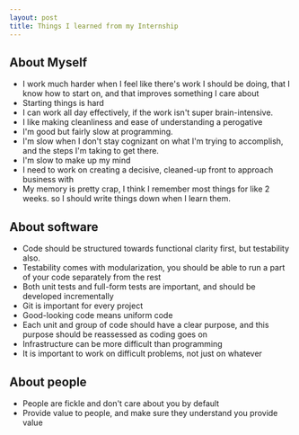```yaml
---
layout: post
title: Things I learned from my Internship
---
```


## About Myself
 * I work much harder when I feel like there's work I should be doing, that I know how to start on, and that improves something I care about
 * Starting things is hard
 * I can work all day effectively, if the work isn't super brain-intensive.
 * I like making cleanliness and ease of understanding a perogative
 * I'm good but fairly slow at programming.
 * I'm slow when I don't stay cognizant on what I'm trying to accomplish, and the steps I'm taking to get there.
 * I'm slow to make up my mind
 * I need to work on creating a decisive, cleaned-up front to approach business with
 * My memory is pretty crap, I think I remember most things for like 2 weeks. so I should write things down when I learn them.

## About software

 * Code should be structured towards functional clarity first, but testability also.
 * Testability comes with modularization, you should be able to run a part of your code separately from the rest
 * Both unit tests and full-form tests are important, and should be developed incrementally
 * Git is important for every project
 * Good-looking code means uniform code
 * Each unit and group of code should have a clear purpose, and this purpose should be reassessed as coding goes on
 * Infrastructure can be more difficult than programming
 * It is important to work on difficult problems, not just on whatever

## About people

 * People are fickle and don't care about you by default
 * Provide value to people, and make sure they understand you provide value
